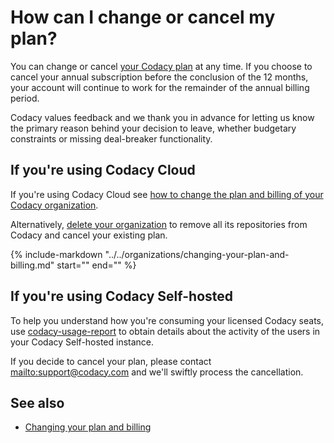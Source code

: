 # How can I change or cancel my plan?

You can change or cancel [your Codacy plan](https://www.codacy.com/pricing) at any time. If you choose to cancel your annual subscription before the conclusion of the 12 months, your account will continue to work for the remainder of the annual billing period.

Codacy values feedback and we thank you in advance for letting us know the primary reason behind your decision to leave, whether budgetary constraints or missing deal-breaker functionality.

## If you're using Codacy Cloud

If you're using Codacy Cloud see [how to change the plan and billing of your Codacy organization](../../organizations/changing-your-plan-and-billing.md).

Alternatively, [delete your organization](../../organizations/what-are-organizations.md#deleting-an-organization) to remove all its repositories from Codacy and cancel your existing plan.

{%
    include-markdown "../../organizations/changing-your-plan-and-billing.md"
    start="<!--github-marketplace-start-->"
    end="<!--github-marketplace-end-->"
%}

## If you're using Codacy Self-hosted

To help you understand how you're consuming your licensed Codacy seats, use [<span class="skip-vale">codacy-usage-report</span>](https://github.com/codacy/codacy-usage-report) to obtain details about the activity of the users in your Codacy Self-hosted instance.

If you decide to cancel your plan, please contact <mailto:support@codacy.com> and we'll <span class="skip-vale">swiftly</span> process the cancellation.

## See also

-   [Changing your plan and billing](../../organizations/changing-your-plan-and-billing.md)
